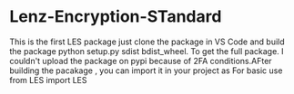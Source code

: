 # Lenz-Encryption-STandard
This is the first LES package just clone the package in VS Code and build the package python setup.py sdist bdist_wheel. To get the full package. I couldn't upload the package on pypi because of 2FA conditions.AFter building the pacakage , you can import it in your project as For basic use from LES import LES
